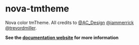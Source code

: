 # nova-tmtheme
Nova color tmTheme. All credits to [@AC_Design](https://twitter.com/AC_Design) [@iammerrick](http://merrickchristensen.com/) [@trevordmiller](http://www.trevordmiller.com/).

**See the [documentation website](https://trevordmiller.github.io/nova) for more information**
